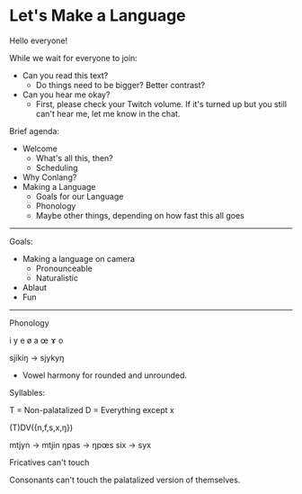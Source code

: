 # Let's Make a Language

Hello everyone!

While we wait for everyone to join:
  - Can you read this text?
    - Do things need to be bigger? Better contrast?
  - Can you hear me okay?
    - First, please check your Twitch volume. If it's turned up but you still can't hear me, let me know in the chat.


Brief agenda:

- Welcome
  - What's all this, then?
  - Scheduling
- Why Conlang?
- Making a Language
  - Goals for our Language
  - Phonology
  - Maybe other things, depending on how fast this all goes
  
  
----


Goals:
  - Making a language on camera
    - Pronounceable
    - Naturalistic
  - Ablaut
  - Fun
  
-----

Phonology


i y
e ø
a œ
ɤ o

sjikiŋ -> sjykyŋ

- Vowel harmony for rounded and unrounded.

Syllables:

T = Non-palatalized
D = Everything except x

(T)DV({n,f,s,x,ŋ})

mtjyn -> mtjin
ŋpas -> ŋpœs
six -> syx

Fricatives can't touch

Consonants can't touch the palatalized version of themselves.

